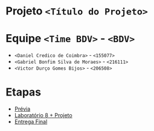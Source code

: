 # Projeto `<Título do Projeto>`

# Equipe `<Time BDV>` - `<BDV>`
* `<Daniel Credico de Coimbra>` - `<155077>`
* `<Gabriel Bonfim Silva de Moraes>` - `<216111>`
* `<Victor Durço Gomes Bijos>` - `<206508>`

# Etapas

* [Prévia](previa/)
* [Laboratório 8 + Projeto](lab08-projeto/)
* [Entrega Final](final/)
